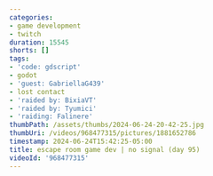 ```yaml
---
categories:
- game development
- twitch
duration: 15545
shorts: []
tags:
- 'code: gdscript'
- godot
- 'guest: GabriellaG439'
- lost contact
- 'raided by: BixiaVT'
- 'raided by: Tyumici'
- 'raiding: Falinere'
thumbPath: /assets/thumbs/2024-06-24-20-42-25.jpg
thumbUri: /videos/968477315/pictures/1881652786
timestamp: 2024-06-24T15:42:25-05:00
title: escape room game dev | no signal (day 95)
videoId: '968477315'
---
```

